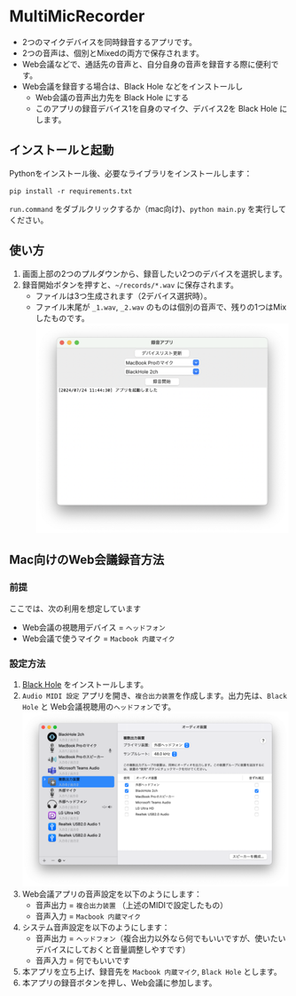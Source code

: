 # MultiMicRecorder
- 2つのマイクデバイスを同時録音するアプリです。
- 2つの音声は、個別とMixedの両方で保存されます。
- Web会議などで、通話先の音声と、自分自身の音声を録音する際に便利です。
- Web会議を録音する場合は、Black Hole などをインストールし
  - Web会議の音声出力先を Black Hole にする
  - このアプリの録音デバイス1を自身のマイク、デバイス2を Black Hole にします。

## インストールと起動
Pythonをインストール後、必要なライブラリをインストールします：
```
pip install -r requirements.txt
```

`run.command` をダブルクリックするか（mac向け)、`python main.py` を実行してください。

## 使い方

1. 画面上部の2つのプルダウンから、録音したい2つのデバイスを選択します。
1. 録音開始ボタンを押すと、`~/records/*.wav` に保存されます。
    - ファイルは3つ生成されます（2デバイス選択時）。
    - ファイル末尾が `_1.wav`, `_2.wav` のものは個別の音声で、残りの1つはMixしたものです。
![App Image](/assets/app_img.png)

## Mac向けのWeb会議録音方法

### 前提
ここでは、次の利用を想定しています
- Web会議の視聴用デバイス = `ヘッドフォン`
- Web会議で使うマイク = `Macbook 内蔵マイク`

### 設定方法
1. [Black Hole](https://existential.audio/blackhole/) をインストールします。
2. `Audio MIDI 設定` アプリを開き、`複合出力装置`を作成します。出力先は、`Black Hole` と Web会議視聴用の`ヘッドフォン`です。
    ![MIDI Setting](/assets/midi_setting.png)
3. Web会議アプリの音声設定を以下のようにします：
    - 音声出力 = `複合出力装置` （上述のMIDIで設定したもの）
    - 音声入力 = `Macbook 内蔵マイク`
4. システム音声設定を以下のようにします：
    - 音声出力 = `ヘッドフォン`（複合出力以外なら何でもいいですが、使いたいデバイスにしておくと音量調整しやすです）
    - 音声入力 = 何でもいいです
5. 本アプリを立ち上げ、録音先を `Macbook 内蔵マイク`, `Black Hole` とします。
6. 本アプリの録音ボタンを押し、Web会議に参加します。
